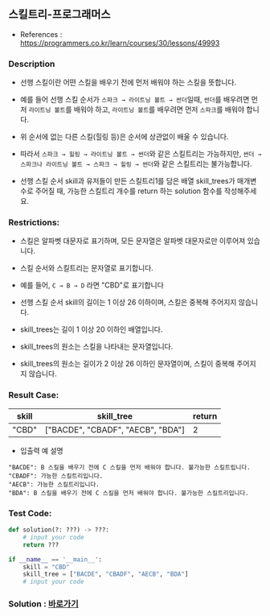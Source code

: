 ## 스킬트리-프로그래머스

* References : https://programmers.co.kr/learn/courses/30/lessons/49993

### Description

* 선행 스킬이란 어떤 스킬을 배우기 전에 먼저 배워야 하는 스킬을 뜻합니다.

* 예를 들어 선행 스킬 순서가 `스파크 → 라이트닝 볼트 → 썬더`일때, `썬더`를 배우려면 먼저 `라이트닝 볼트`를 배워야 하고, `라이트닝 볼트`를 배우려면 먼저 `스파크`를 배워야 합니다.

* 위 순서에 없는 다른 스킬(힐링 등)은 순서에 상관없이 배울 수 있습니다.

* 따라서 `스파크 → 힐링 → 라이트닝 볼트 → 썬더`와 같은 스킬트리는 가능하지만, `썬더 → 스파크나 라이트닝 볼트 → 스파크 → 힐링 → 썬더`와 같은 스킬트리는 불가능합니다.

* 선행 스킬 순서 skill과 유저들이 만든 스킬트리1를 담은 배열 skill_trees가 매개변수로 주어질 때, 가능한 스킬트리 개수를 return 하는 solution 함수를 작성해주세요.

### Restrictions:

* 스킬은 알파벳 대문자로 표기하며, 모든 문자열은 알파벳 대문자로만 이루어져 있습니다.

* 스킬 순서와 스킬트리는 문자열로 표기합니다.

* 예를 들어, `C → B → D` 라면 "CBD"로 표기합니다

* 선행 스킬 순서 skill의 길이는 1 이상 26 이하이며, 스킬은 중복해 주어지지 않습니다.

* skill_trees는 길이 1 이상 20 이하인 배열입니다.

* skill_trees의 원소는 스킬을 나타내는 문자열입니다.

* skill_trees의 원소는 길이가 2 이상 26 이하인 문자열이며, 스킬이 중복해 주어지지 않습니다.

### Result Case:

| skill | skill_tree | return |
|---|---|---|
| "CBD" | ["BACDE", "CBADF", "AECB", "BDA"]	| 2 |

* 입출력 예 설명

```
"BACDE": B 스킬을 배우기 전에 C 스킬을 먼저 배워야 합니다. 불가능한 스킬트립니다.
"CBADF": 가능한 스킬트리입니다.
"AECB": 가능한 스킬트리입니다.
"BDA": B 스킬을 배우기 전에 C 스킬을 먼저 배워야 합니다. 불가능한 스킬트리입니다.
```

### Test Code:
```python
def solution(?: ???) -> ???:
    # input your code
    return ???

if __name__ == '__main__':
    skill = "CBD"
    skill_tree = ["BACDE", "CBADF", "AECB", "BDA"]
    # input your code
```

### Solution : [바로가기](https://github.com/takhyun12/Algorithm-Essential-Training/blob/main/Solutions/skill_tree.py)
